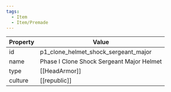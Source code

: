 ```yaml
---
tags:
  - Item
  - Item/Premade
---
```


| Property | Value                                     |
| -------- | ----------------------------------------- |
| id       | p1_clone_helmet_shock_sergeant_major      |
| name     | Phase I Clone Shock Sergeant Major Helmet |
| type     | [[HeadArmor]]                             |
| culture  | [[republic]]                     |


